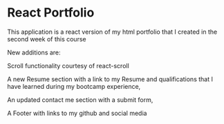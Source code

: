 # React Portfolio

This application is a react version of my html portfolio that I created in the second week of this course

New additions are: 

Scroll functionality courtesy of react-scroll

A new Resume section with a link to my Resume and qualifications that I have learned during my bootcamp experience, 

An updated contact me section with a submit form,

A Footer with links to my github and social media







